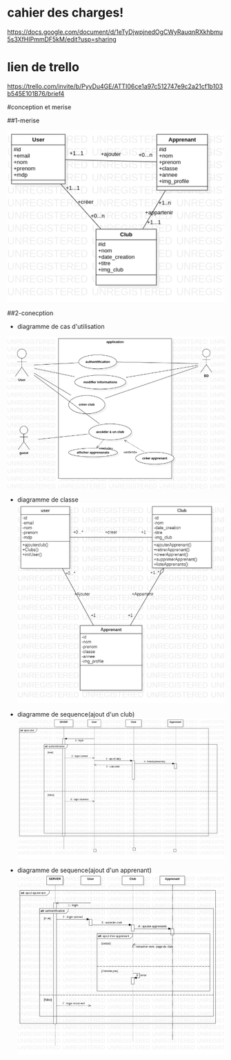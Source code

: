 # cahier des charges!
https://docs.google.com/document/d/1eTyDjwpjnedOgCWyRauqnRXkhbmu5s3XfHIPmmDF5kM/edit?usp=sharing

# lien de trello

https://trello.com/invite/b/PyyDu4GE/ATTI06ce1a97c512747e9c2a21cf1b103b545E101B76/brief4


#conception et merise

##1-merise

![merise](Main.png)

##2-conecption

 - diagramme de cas d'utilisation
  
  ![cas d'utilisation](case.png)
  
 - diagramme de classe
   ![classe](class-diagram.png)

- diagramme de sequence(ajout d'un club)
  ![sequence 1](seq1.png)

- diagramme de sequence(ajout d'un apprenant)
  ![sequence 2](seq2.png)
